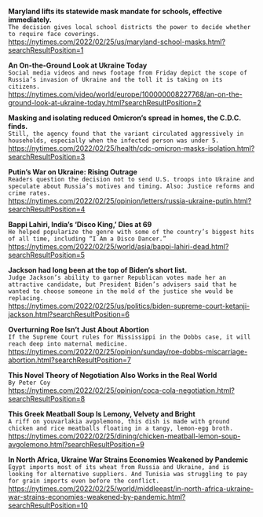 **Maryland lifts its statewide mask mandate for schools, effective immediately.**\
`The decision gives local school districts the power to decide whether to require face coverings.`\
https://nytimes.com/2022/02/25/us/maryland-school-masks.html?searchResultPosition=1

**An On-the-Ground Look at Ukraine Today**\
`Social media videos and news footage from Friday depict the scope of Russia’s invasion of Ukraine and the toll it is taking on its citizens.`\
https://nytimes.com/video/world/europe/100000008227768/an-on-the-ground-look-at-ukraine-today.html?searchResultPosition=2

**Masking and isolating reduced Omicron’s spread in homes, the C.D.C. finds.**\
`Still, the agency found that the variant circulated aggressively in households, especially when the infected person was under 5.`\
https://nytimes.com/2022/02/25/health/cdc-omicron-masks-isolation.html?searchResultPosition=3

**Putin’s War on Ukraine: Rising Outrage**\
`Readers question the decision not to send U.S. troops into Ukraine and speculate about Russia’s motives and timing. Also: Justice reforms and crime rates.`\
https://nytimes.com/2022/02/25/opinion/letters/russia-ukraine-putin.html?searchResultPosition=4

**Bappi Lahiri, India’s ‘Disco King,’ Dies at 69**\
`He helped popularize the genre with some of the country’s biggest hits of all time, including “I Am a Disco Dancer.”`\
https://nytimes.com/2022/02/25/world/asia/bappi-lahiri-dead.html?searchResultPosition=5

**Jackson had long been at the top of Biden’s short list.**\
`Judge Jackson’s ability to garner Republican votes made her an attractive candidate, but President Biden’s advisers said that he wanted to choose someone in the mold of the justice she would be replacing.`\
https://nytimes.com/2022/02/25/us/politics/biden-supreme-court-ketanji-jackson.html?searchResultPosition=6

**Overturning Roe Isn’t Just About Abortion**\
`If the Supreme Court rules for Mississippi in the Dobbs case, it will reach deep into maternal medicine.`\
https://nytimes.com/2022/02/25/opinion/sunday/roe-dobbs-miscarriage-abortion.html?searchResultPosition=7

**This Novel Theory of Negotiation Also Works in the Real World**\
`By Peter Coy`\
https://nytimes.com/2022/02/25/opinion/coca-cola-negotiation.html?searchResultPosition=8

**This Greek Meatball Soup Is Lemony, Velvety and Bright**\
`A riff on youvarlakia avgolemono, this dish is made with ground chicken and rice meatballs floating in a tangy, lemon-egg broth.`\
https://nytimes.com/2022/02/25/dining/chicken-meatball-lemon-soup-avgolemono.html?searchResultPosition=9

**In North Africa, Ukraine War Strains Economies Weakened by Pandemic**\
`Egypt imports most of its wheat from Russia and Ukraine, and is looking for alternative suppliers. And Tunisia was struggling to pay for grain imports even before the conflict.`\
https://nytimes.com/2022/02/25/world/middleeast/in-north-africa-ukraine-war-strains-economies-weakened-by-pandemic.html?searchResultPosition=10

